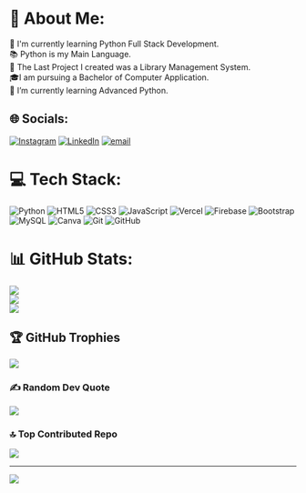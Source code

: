 # 💫 About Me:
🔭 I'm currently learning Python Full Stack Development.<br>📚 Python is my Main Language.<br>🔀 The Last Project I created was a Library Management System.<br>🎓I am pursuing a Bachelor of Computer Application.<br>🌱 I’m currently learning Advanced Python.


## 🌐 Socials:
[![Instagram](https://img.shields.io/badge/Instagram-%23E4405F.svg?logo=Instagram&logoColor=white)](https://instagram.com/a_jagrala_007) [![LinkedIn](https://img.shields.io/badge/LinkedIn-%230077B5.svg?logo=linkedin&logoColor=white)](https://linkedin.com/in/abdullah-jagrala-35b2a2311/) [![email](https://img.shields.io/badge/Email-D14836?logo=gmail&logoColor=white)](mailto:abdullahharishjagrala@gmail.com) 

# 💻 Tech Stack:
![Python](https://img.shields.io/badge/python-3670A0?style=flat&logo=python&logoColor=ffdd54) ![HTML5](https://img.shields.io/badge/html5-%23E34F26.svg?style=flat&logo=html5&logoColor=white) ![CSS3](https://img.shields.io/badge/css3-%231572B6.svg?style=flat&logo=css3&logoColor=white) ![JavaScript](https://img.shields.io/badge/javascript-%23323330.svg?style=flat&logo=javascript&logoColor=%23F7DF1E) ![Vercel](https://img.shields.io/badge/vercel-%23000000.svg?style=flat&logo=vercel&logoColor=white) ![Firebase](https://img.shields.io/badge/firebase-%23039BE5.svg?style=flat&logo=firebase) ![Bootstrap](https://img.shields.io/badge/bootstrap-%238511FA.svg?style=flat&logo=bootstrap&logoColor=white) ![MySQL](https://img.shields.io/badge/mysql-4479A1.svg?style=flat&logo=mysql&logoColor=white) ![Canva](https://img.shields.io/badge/Canva-%2300C4CC.svg?style=flat&logo=Canva&logoColor=white) ![Git](https://img.shields.io/badge/git-%23F05033.svg?style=flat&logo=git&logoColor=white) ![GitHub](https://img.shields.io/badge/github-%23121011.svg?style=flat&logo=github&logoColor=white)
# 📊 GitHub Stats:
![](https://github-readme-stats.vercel.app/api?username=Abdullah8007&theme=radical&hide_border=false&include_all_commits=true&count_private=false)<br/>
![](https://nirzak-streak-stats.vercel.app/?user=Abdullah8007&theme=radical&hide_border=false)<br/>
![](https://github-readme-stats.vercel.app/api/top-langs/?username=Abdullah8007&theme=radical&hide_border=false&include_all_commits=true&count_private=false&layout=compact)

## 🏆 GitHub Trophies
![](https://github-profile-trophy.vercel.app/?username=Abdullah8007&theme=radical&no-frame=false&no-bg=false&margin-w=4)

### ✍️ Random Dev Quote
![](https://quotes-github-readme.vercel.app/api?type=horizontal&theme=radical)

### 🔝 Top Contributed Repo
![](https://github-contributor-stats.vercel.app/api?username=Abdullah8007&limit=5&theme=dark&combine_all_yearly_contributions=true)

---
[![](https://visitcount.itsvg.in/api?id=Abdullah8007&icon=0&color=0)](https://visitcount.itsvg.in)

<!-- Proudly created with GPRM ( https://gprm.itsvg.in ) -->
